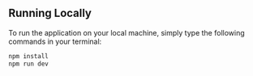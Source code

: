 ## Running Locally

To run the application on your local machine, simply type the following commands in your terminal:

```bash
npm install
npm run dev





